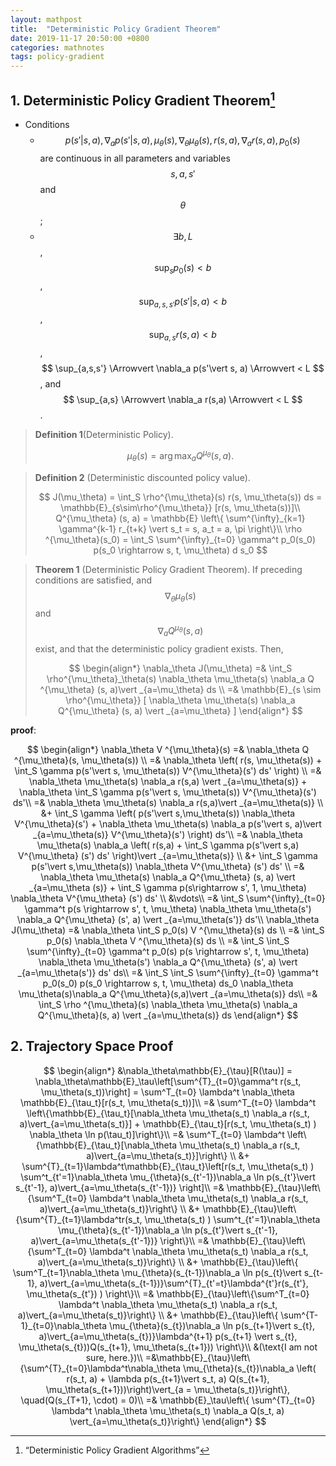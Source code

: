 ```yaml
---
layout: mathpost
title:  "Deterministic Policy Gradient Theorem"
date: 2019-11-17 20:50:00 +0800
categories: mathnotes
tags: policy-gradient
---
```


## 1. Deterministic Policy Gradient Theorem[^1]

- Conditions
  - $$ p(s' \vert  s, a), \nabla_a p(s' \vert  s, a), \mu_\theta (s), \nabla_\theta \mu_\theta(s), r(s, a), \nabla_a r(s,a), p_0(s)$$ are continuous in all parameters and variables $$ s, a, s'$$ and $$ \theta $$;
  - $$ \exists b, L $$, $$ \sup_s p_0(s) < b $$, $$ \sup_{a, s, s'} p(s' \vert  s,a) < b $$, $$ \sup_{a,s} r(s,a) < b $$, $$ \sup_{a,s,s'} \Arrowvert \nabla_a p(s'\vert s, a) \Arrowvert < L $$, and $$ \sup_{a,s} \Arrowvert \nabla_a r(s,a) \Arrowvert < L $$.

> **Definition 1**(Deterministic Policy).
>
> $$
> \mu_\theta(s) = \arg\max_a Q^{\mu_\theta}(s, a).
> $$

> **Definition 2** (Deterministic discounted policy value).
>
> $$
> J(\mu_\theta) = \int_S \rho^{\mu_\theta}(s) r(s, \mu_\theta(s)) ds
>         = \mathbb{E}_{s\sim\rho^{\mu_\theta}} [r(s, \mu_\theta(s))]\\
> Q^{\mu_\theta} (s, a)
>         = \mathbb{E} \left\{ \sum^{\infty}_{k=1} \gamma^{k-1} r_{t+k} \vert  s_t = s, a_t 		 = a, \pi \right\}\\
> \rho ^{\mu_\theta}(s_0) = \int_S \sum^{\infty}_{t=0} \gamma^t p_0(s_0) p(s_0 \rightarrow s, t, \mu_\theta) d s_0
> $$

> **Theorem 1** (Deterministic Policy Gradient Theorem). If preceding conditions are satisfied, and $$ \nabla_\theta \mu_\theta(s) $$ and $$ \nabla_a Q^{\mu_\theta}(s, a) $$ exist, and that the deterministic policy gradient exists. Then,
>
> $$
> \begin{align*}
>             \nabla_\theta J(\mu_\theta) 
>             =& \int_S \rho^{\mu_\theta}_\theta(s) \nabla_\theta \mu_\theta(s) \nabla_a Q ^{\mu_\theta} (s, a)\vert _{a=\mu_\theta} ds \\
>             =& \mathbb{E}_{s \sim \rho^{\mu_\theta}}
>             [ \nabla_\theta \mu_\theta(s) \nabla_a Q^{\mu_\theta} (s, a) \vert _{a=\mu_\theta} ]
> \end{align*}
> $$

**proof**:

$$
\begin{align*}
            \nabla_\theta V ^{\mu_\theta}(s)
            =& \nabla_\theta Q ^{\mu_\theta}(s, \mu_\theta(s)) \\
            =& \nabla_\theta \left( r(s, \mu_\theta(s)) + \int_S \gamma p(s'\vert s, \mu_\theta(s)) V^{\mu_\theta}(s') ds' \right) \\
            =& \nabla_\theta \mu_\theta(s) \nabla_a r(s,a) \vert _{a=\mu_\theta(s)}
                + \nabla_\theta \int_S \gamma p(s'\vert s, \mu_\theta(s)) V^{\mu_\theta}(s') ds'\\
            =& \nabla_\theta \mu_\theta(s) \nabla_a r(s,a)\vert _{a=\mu_\theta(s)} \\
             &+ \int_S \gamma \left(
                p(s'\vert s,\mu_\theta(s)) \nabla_\theta V^{\mu_\theta}(s')
                + \nabla_\theta \mu_\theta(s) \nabla_a p(s'\vert s, a)\vert _{a=\mu_\theta(s)} V^{\mu_\theta}(s')
             \right) ds'\\
            =& \nabla_\theta \mu_\theta(s) \nabla_a \left( r(s,a) + \int_S \gamma p(s'\vert s,a) V^{\mu_\theta} (s') ds' \right)\vert _{a=\mu_\theta(s)} \\
             &+ \int_S \gamma p(s'\vert s,\mu_\theta(s)) \nabla_\theta V^{\mu_\theta} (s') ds' \\
            =& \nabla_\theta \mu_\theta(s) \nabla_a Q^{\mu_\theta} (s, a) \vert _{a=\mu_\theta (s)}
            + \int_S \gamma p(s\rightarrow s', 1, \mu_\theta) \nabla_\theta V^{\mu_\theta} (s') ds' \\
             &\vdots\\
            =& \int_S \sum^{\infty}_{t=0} \gamma^t p(s \rightarrow s', t, \mu_\theta) \nabla_\theta \mu_\theta(s') \nabla_a Q^{\mu_\theta} (s', a) \vert _{a=\mu_\theta(s')} ds'\\
            \nabla_\theta J(\mu_\theta)
            =& \nabla_\theta \int_S p_0(s) V ^{\mu_\theta}(s) ds \\
            =& \int_S p_0(s) \nabla_\theta V ^{\mu_\theta}(s) ds \\
            =& \int_S \int_S \sum^{\infty}_{t=0} \gamma^t p_0(s) p(s \rightarrow s', t, \mu_\theta) \nabla_\theta \mu_\theta(s') \nabla_a Q^{\mu_\theta} (s', a) \vert _{a=\mu_\theta(s')} ds' ds\\
            =& \int_S \int_S \sum^{\infty}_{t=0} \gamma^t p_0(s_0) p(s_0 \rightarrow s, t, \mu_\theta) ds_0 \nabla_\theta \mu_\theta(s)\nabla_a Q^{\mu_\theta}(s,a)\vert _{a=\mu_\theta(s)} ds\\
            =& \int_S \rho ^{\mu_\theta}(s) \nabla_\theta \mu_\theta(s) \nabla_a Q^{\mu_\theta}(s, a) \vert _{a=\mu_\theta(s)} ds
        \end{align*}
$$

## 2. Trajectory Space Proof

$$
\begin{align*}
&\nabla_\theta\mathbb{E}_{\tau}[R(\tau)] = \nabla_\theta\mathbb{E}_\tau\left[\sum^{T}_{t=0}\gamma^t r(s_t, \mu_\theta(s_t))\right] = \sum^T_{t=0} \lambda^t \nabla_\theta \mathbb{E}_{\tau_t}[r(s_t, \mu_\theta(s_t))]\\
=& \sum^T_{t=0} \lambda^t \left\{\mathbb{E}_{\tau_t}[\nabla_\theta \mu_\theta(s_t) \nabla_a r(s_t, a)\vert_{a=\mu_\theta(s_t)}] + \mathbb{E}_{\tau_t}[r(s_t, \mu_\theta(s_t) ) \nabla_\theta \ln p(\tau_t)]\right\}\\
=& \sum^T_{t=0} \lambda^t \left\{\mathbb{E}_{\tau_t}[\nabla_\theta \mu_\theta(s_t) \nabla_a r(s_t, a)\vert_{a=\mu_\theta(s_t)}]\right\} \\
&+ \sum^{T}_{t=1}\lambda^t\mathbb{E}_{\tau_t}\left[r(s_t, \mu_\theta(s_t) ) \sum^t_{t'=1}\nabla_\theta \mu_{\theta}(s_{t'-1})\nabla_a \ln p(s_{t'}\vert s_{t'-1}, a)\vert_{a=\mu_\theta(s_{t'-1})} \right]\\
=& \mathbb{E}_{\tau}\left\{\sum^T_{t=0} \lambda^t \nabla_\theta \mu_\theta(s_t) \nabla_a r(s_t, a)\vert_{a=\mu_\theta(s_t)}\right\} \\
&+ \mathbb{E}_{\tau}\left\{\sum^{T}_{t=1}\lambda^tr(s_t, \mu_\theta(s_t) ) \sum^t_{t'=1}\nabla_\theta \mu_{\theta}(s_{t'-1})\nabla_a \ln p(s_{t'}\vert s_{t'-1}, a)\vert_{a=\mu_\theta(s_{t'-1})} \right\}\\
=& \mathbb{E}_{\tau}\left\{\sum^T_{t=0} \lambda^t \nabla_\theta \mu_\theta(s_t) \nabla_a r(s_t, a)\vert_{a=\mu_\theta(s_t)}\right\} \\
&+ \mathbb{E}_{\tau}\left\{ \sum^T_{t=1}\nabla_\theta \mu_{\theta}(s_{t-1})\nabla_a \ln p(s_{t}\vert s_{t-1}, a)\vert_{a=\mu_\theta(s_{t-1})}\sum^{T}_{t'=t}\lambda^{t'}r(s_{t'}, \mu_\theta(s_{t'}) ) \right\}\\
=& \mathbb{E}_{\tau}\left\{\sum^T_{t=0} \lambda^t \nabla_\theta \mu_\theta(s_t) \nabla_a r(s_t, a)\vert_{a=\mu_\theta(s_t)}\right\} \\
&+ \mathbb{E}_{\tau}\left\{ \sum^{T-1}_{t=0}\nabla_\theta \mu_{\theta}(s_{t})\nabla_a \ln p(s_{t+1}\vert s_{t}, a)\vert_{a=\mu_\theta(s_{t})}\lambda^{t+1} p(s_{t+1} \vert s_{t}, \mu_\theta(s_{t}))Q(s_{t+1}, \mu_\theta(s_{t+1})) \right\}\\
&(\text{I am not sure, here.})\\
=&\mathbb{E}_{\tau}\left\{\sum^{T}_{t=0}\lambda^t\nabla_\theta \mu_{\theta}(s_{t})\nabla_a \left( r(s_t, a) + \lambda p(s_{t+1}\vert s_t, a) Q(s_{t+1}, \mu_\theta(s_{t+1}))\right)\vert_{a = \mu_\theta(s_t)}\right\}, \quad(Q(s_{T+1}, \cdot) = 0)\\
=& \mathbb{E}_\tau\left\{ \sum^{T}_{t=0} \lambda^t \nabla_\theta \mu_\theta(s_t) \nabla_a Q(s_t, a) \vert_{a=\mu_\theta(s_t)}\right\}
\end{align*}
$$

[^1]: “Deterministic Policy Gradient Algorithms”